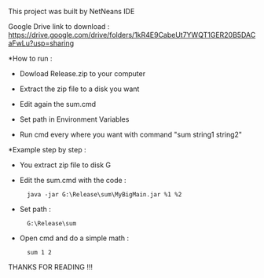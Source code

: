 This project was built by NetNeans IDE


Google Drive link to download :   https://drive.google.com/drive/folders/1kR4E9CabeUt7YWQT1GER20B5DACaFwLu?usp=sharing 

*How to run :

- Dowload Release.zip to your computer

- Extract the zip file to a disk you want

- Edit again the sum.cmd 

- Set path in Environment Variables

- Run cmd every where you want with command "sum string1 string2"


*Example step by step :

- You extract zip file to disk G

- Edit the sum.cmd with the code :

        java -jar G:\Release\sum\MyBigMain.jar %1 %2
        
- Set path :
        
        G:\Release\sum
        
- Open cmd and do a simple math :
        
        sum 1 2
        
        
THANKS FOR READING !!!







